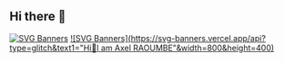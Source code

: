 ## Hi there 👋
[![SVG Banners](https://svg-banners.vercel.app/api?type=glitch&text1=glitch🤹&width=800&height=400)](https://github.com/Akshay090/svg-banners)
[![SVG Banners](https://svg-banners.vercel.app/api?type=glitch&text1="Hi👋I am Axel RAOUMBE"&width=800&height=400)](https://github.com/Akshay090/svg-banners)
<!--
**AxeRaoRt/AxeRaoRt** is a ✨ _special_ ✨ repository because its `README.md` (this file) appears on your GitHub profile.

Here are some ideas to get you started:

- 🔭 I’m currently working on ...
- 🌱 I’m currently learning ...
- 👯 I’m looking to collaborate on ...
- 🤔 I’m looking for help with ...
- 💬 Ask me about ...
- 📫 How to reach me: ...
- 😄 Pronouns: ...
- ⚡ Fun fact: ...
-->
